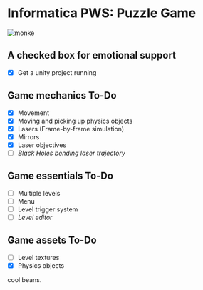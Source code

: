 # Informatica PWS: Puzzle Game

![monke](https://github.com/flintygo/pws/blob/main/monke.gif)

## A checked box for emotional support
- [x] Get a unity project running

## Game mechanics To-Do
- [x] Movement
- [x] Moving and picking up physics objects
- [x] Lasers (Frame-by-frame simulation)
- [x] Mirrors
- [x] Laser objectives
- [ ] *Black Holes bending laser trajectory*

## Game essentials To-Do
- [ ] Multiple levels
- [ ] Menu
- [ ] Level trigger system
- [ ] *Level editor*

## Game assets To-Do
- [ ] Level textures
- [X] Physics objects

cool beans.
